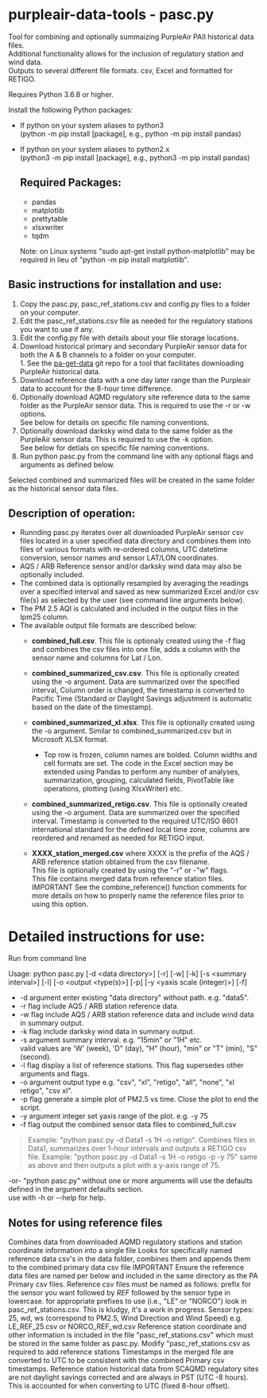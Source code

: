 # purpleair-data-tools - pasc.py
Tool for combining and optionally summaizing PurpleAir PAII historical data files.  
Additional functionality allows for the inclusion of regulatory station and wind data.  
Outputs to several different file formats. csv, Excel and formatted for RETIGO.  

Requires Python 3.6.8 or higher.

Install the following Python packages:  
* If python on your system aliases to python3  
  (python -m pip install [package], e.g., python -m pip install pandas)  

*  If python on your system aliases to python2.x  
   (python3 -m pip install [package], e.g., python3 -m pip install pandas)

   ## Required Packages:
   * pandas
   * matplotlib
   * prettytable
   * xlsxwriter
   * tqdm

    Note: on Linux systems "sudo apt-get install python-matplotlib" may be
    required in lieu of "python -m pip install matplotlib".

## Basic instructions for installation and use:
   1. Copy the pasc.py, pasc_ref_stations.csv and config.py files to a folder on your computer.
   2. Edit the pasc_ref_stations.csv file as needed for the regulatory stations you want to use if any.
   3. Edit the config.py file with details about your file storage locations.
   4. Download historical primary and secondary PurpleAir sensor data for both the A & B channels to a folder on your computer.  
     1. See the [pa-get-data](https://github.com/wawzat/pa-get-data) git repo for a tool that facilitates downloading PurpleAir historical data.
   5. Download reference data with a one day later range than the Purpleair data to account for the 8-hour time difference.
   6. Optionally download AQMD regulatory site reference data to the same folder as the PurpleAir sensor data. This is required to use the -r or -w options.  
       See below for details on specific file naming conventions.  
   7. Optionally download darksky wind data to the same folder as the PurpleAir sensor data. This is required to use the -k option.  
       See below for detials on specific file naming conventions.  
   8. Run python pasc.py from the command line with any optional flags and arguments as defined below.

   Selected combined and summarized files will be created in the same folder as the historical sensor data files.


## Description of operation:
  * Runnding pasc.py iterates over all downloaded PurpleAir sensor csv files located in a user specified data directory and combines them into files of various formats with re-ordered columns, UTC datetime conversion, sensor names and sensor LAT/LON coordinates.  
  * AQS / ARB Reference sensor and/or darksky wind data may also be optionally included.  
  * The combined data is optionally resampled by averaging the readings over a specified interval and saved as new summarized Excel and/or csv file(s) as selected by the user (see command line arguments below).  
  * The PM 2.5 AQI is calculated and included in the output files in the Ipm25 column.  
  * The available output file formats are described below:  
    * **combined_full.csv**. This file is optionaly created using the -f flag and combines the csv files into one file, adds a column with the sensor name and columns for Lat / Lon.  
    * **combined_summarized_csv.csv**. This file is optionally created using the -o argument. Data are summarized over the specified interval, Column order is changed, the timestamp is converted to Pacific Time (Standard or Daylight Savings adjustment is automatic based on the date of the timestamp).  
    * **combined_summarized_xl.xlsx**. This file is optionally created using the -o argument. Similar to combined_summarized.csv but in Microsoft XLSX format.  
       * Top row is frozen, column names are bolded. Column widths and cell formats are set. The code in the Excel section may be extended using Pandas 
       to perform any number of analyses, summarization, grouping, calculated fields, PivotTable like operations, plotting (using XlsxWriter) etc.  

    * **combined_summarized_retigo.csv**. This file is optionally created using the -o argument. Data are summarized over the specified interval. Timestamp is converted to the required UTC/ISO 8601 international standard for the defined local time zone, columns are reordered and renamed as needed for RETIGO input.  
    * **XXXX_station_merged.csv** where XXXX is the prefix of the AQS / ARB reference station obtained from the csv filename.  
      This file is optionally created by using the "-r" or -"w" flags.  
      This file contains merged data from reference station files.  
      IMPORTANT See the combine_reference() function comments for more details on how to properly name the reference files prior to using this option.  

# Detailed instructions for use:

Run from command line 

Usage:  python pasc.py \[-d \<data directory\>\] \[-r\] \[-w\] \[-k\] \[-s \<summary interval\>\] \[-l\] \[-o \<output <type(s)\>\] \[-p\] \[-y \<yaxis scale (integer)\>\] \[-f\]    

* -d argument enter existing "data directory" without path. e.g. "data5".  
* -r flag include AQS / ARB station reference data.  
* -w flag include AQS / ARB station reference data and include wind data in summary output.  
* -k flag include darksky wind data in summary output.  
* -s argument summary interval. e.g. "15min" or "1H" etc.   
      valid values are 'W' (week), 'D" (day), "H" (hour), "min" or "T" (min), "S" (second).
* -l flag display a list of reference stations. This flag supersedes other arguments and flags.  
* -o argument output type e.g. "csv", "xl", "retigo", "all", "none", "xl retigo", "csv xl".  
* -p flag generate a simple plot of PM2.5 vs time. Close the plot to end the script.  
* -y argument integer set yaxis range of the plot. e.g. -y 75  
* -f flag output the combined sensor data files to combined_full.csv  

>Example: "python pasc.py -d Data1 -s 1H -o retigo". Combines files in Data1, summarizes over 1-hour intervals and outputs a RETIGO csv file.
Example: "python pasc.py -d Data1 -s 1H -o retigo -p -y 75" same as above and then outputs a plot with a y-axis range of 75.  

-or- "python pasc.py" without one or more arguments will use the defaults defined in the argument defaults section.  
use with -h or --help for help.  

## Notes for using reference files
   Combines data from downloaded AQMD regulatory stations and station coordinate information into a single file
   Looks for specifically named reference data csv's in the data folder, combines them and appends them to the combined primary data csv file
   IMPORTANT Ensure the reference data files are named per below and included in the same directory as the PA Primary csv files.
      Reference csv files must be named as follows:
         prefix for the sensor you want followed by _REF_ followed by the sensor type in lowercase.
         for appropriate prefixes to use (i.e., "LE" or "NORCO") look in pasc_ref_stations.csv. This is kludgy, it's a work in progress.
         Sensor types:
            25, wd, ws (correspond to PM2.5, Wind Direction and Wind Speed)
         e.g. LE_REF_25.csv or NORCO_REF_wd.csv
   Reference station coordinate and other information is included in the file "pasc_ref_stations.csv" which must be stored 
      in the same folder as pasc.py. Modify "pasc_ref_stations.csv as required to add reference stations
   Timestamps in the merged file are converted to UTC to be consistent with the combined Primary csv timestamps.
   Reference station historical data from SCAQMD regulatory sites are not daylight savings corrected and are always in PST (UTC -8 hours). 
      This is accounted for when converting to UTC (fixed 8-hour offset).

